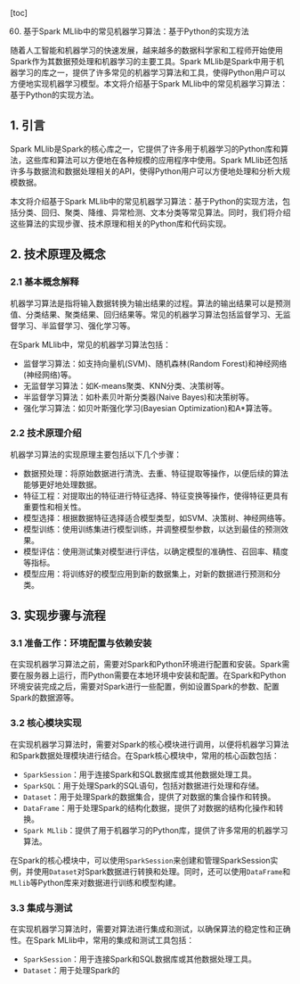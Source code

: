 
[toc]                    
                
                
60. 基于Spark MLlib中的常见机器学习算法：基于Python的实现方法

随着人工智能和机器学习的快速发展，越来越多的数据科学家和工程师开始使用Spark作为其数据预处理和机器学习的主要工具。Spark MLlib是Spark中用于机器学习的库之一，提供了许多常见的机器学习算法和工具，使得Python用户可以方便地实现机器学习模型。本文将介绍基于Spark MLlib中的常见机器学习算法：基于Python的实现方法。

## 1. 引言

Spark MLlib是Spark的核心库之一，它提供了许多用于机器学习的Python库和算法，这些库和算法可以方便地在各种规模的应用程序中使用。Spark MLlib还包括许多与数据流和数据处理相关的API，使得Python用户可以方便地处理和分析大规模数据。

本文将介绍基于Spark MLlib中的常见机器学习算法：基于Python的实现方法，包括分类、回归、聚类、降维、异常检测、文本分类等常见算法。同时，我们将介绍这些算法的实现步骤、技术原理和相关的Python库和代码实现。

## 2. 技术原理及概念

### 2.1 基本概念解释

机器学习算法是指将输入数据转换为输出结果的过程。算法的输出结果可以是预测值、分类结果、聚类结果、回归结果等。常见的机器学习算法包括监督学习、无监督学习、半监督学习、强化学习等。

在Spark MLlib中，常见的机器学习算法包括：

- 监督学习算法：如支持向量机(SVM)、随机森林(Random Forest)和神经网络(神经网络)等。
- 无监督学习算法：如K-means聚类、KNN分类、决策树等。
- 半监督学习算法：如朴素贝叶斯分类器(Naive Bayes)和决策树等。
- 强化学习算法：如贝叶斯强化学习(Bayesian Optimization)和A\*算法等。

### 2.2 技术原理介绍

机器学习算法的实现原理主要包括以下几个步骤：

- 数据预处理：将原始数据进行清洗、去重、特征提取等操作，以便后续的算法能够更好地处理数据。
- 特征工程：对提取出的特征进行特征选择、特征变换等操作，使得特征更具有重要性和相关性。
- 模型选择：根据数据特征选择适合模型类型，如SVM、决策树、神经网络等。
- 模型训练：使用训练集进行模型训练，并调整模型参数，以达到最佳的预测效果。
- 模型评估：使用测试集对模型进行评估，以确定模型的准确性、召回率、精度等指标。
- 模型应用：将训练好的模型应用到新的数据集上，对新的数据进行预测和分类。

## 3. 实现步骤与流程

### 3.1 准备工作：环境配置与依赖安装

在实现机器学习算法之前，需要对Spark和Python环境进行配置和安装。Spark需要在服务器上运行，而Python需要在本地环境中安装和配置。在Spark和Python环境安装完成之后，需要对Spark进行一些配置，例如设置Spark的参数、配置Spark的数据源等。

### 3.2 核心模块实现

在实现机器学习算法时，需要对Spark的核心模块进行调用，以便将机器学习算法和Spark数据处理模块进行结合。在Spark核心模块中，常用的核心函数包括：

- `SparkSession`：用于连接Spark和SQL数据库或其他数据处理工具。
- `SparkSQL`：用于处理Spark的SQL语句，包括对数据进行处理和存储。
- `Dataset`：用于处理Spark的数据集合，提供了对数据的集合操作和转换。
- `DataFrame`：用于处理Spark的结构化数据，提供了对数据的结构化操作和转换。
- `Spark MLlib`：提供了用于机器学习的Python库，提供了许多常用的机器学习算法。

在Spark的核心模块中，可以使用`SparkSession`来创建和管理SparkSession实例，并使用`Dataset`对Spark数据进行转换和处理。同时，还可以使用`DataFrame`和` MLlib`等Python库来对数据进行训练和模型构建。

### 3.3 集成与测试

在实现机器学习算法时，需要对算法进行集成和测试，以确保算法的稳定性和正确性。在Spark MLlib中，常用的集成和测试工具包括：

- `SparkSession`：用于连接Spark和SQL数据库或其他数据处理工具。
- `Dataset`：用于处理Spark的

